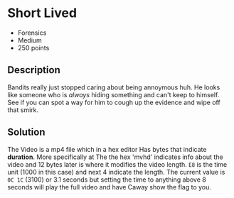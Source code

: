 # Short Lived

- Forensics
- Medium
- 250 points

## Description

Bandits really just stopped caring about being annoymous huh. He looks like someone who is *always* hiding something and can't keep to himself. See if you can spot a way for him to cough up the evidence and wipe off that smirk.

## Solution

The Video is a mp4 file which in a hex editor Has bytes that indicate **duration**. More specifically at The the hex 'mvhd' indicates info about the video and 12 bytes later is where it modifies the video length. `E8` is the time unit (1000 in this case) and next 4 indicate the length. The current value is `0C 1C` (3100) or 3.1 seconds but setting the time to anything above 8 seconds will play the full video and have Caway show the flag to you.

